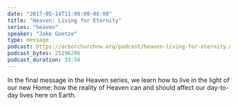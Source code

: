```yaml
---
date: "2017-05-14T11:00:00-08:00"
title: "Heaven: Living for Eternity"
series: "heaven"
speaker: "Jake Goetze"
type: message
podcast: https://arborchurchnw.org/podcast/heaven-living-for-eternity.m4a
podcast_bytes: 25196296
podcast_duration: 33:56
---
```


In the final message in the Heaven series, we learn how to live in the light of our new Home: how the reality of Heaven can and should affect our day-to-day lives here on Earth.

